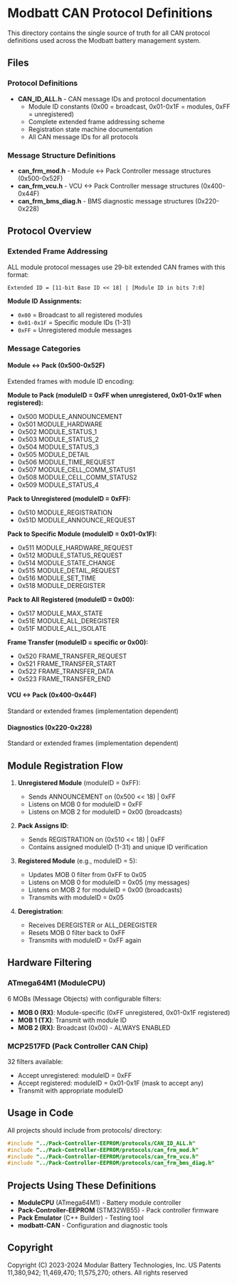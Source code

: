 # Modbatt CAN Protocol Definitions

This directory contains the single source of truth for all CAN protocol definitions used across the Modbatt battery management system.

## Files

### Protocol Definitions
- **CAN_ID_ALL.h** - CAN message IDs and protocol documentation
  - Module ID constants (0x00 = broadcast, 0x01-0x1F = modules, 0xFF = unregistered)
  - Complete extended frame addressing scheme
  - Registration state machine documentation
  - All CAN message IDs for all protocols

### Message Structure Definitions
- **can_frm_mod.h** - Module <-> Pack Controller message structures (0x500-0x52F)
- **can_frm_vcu.h** - VCU <-> Pack Controller message structures (0x400-0x44F)
- **can_frm_bms_diag.h** - BMS diagnostic message structures (0x220-0x228)

## Protocol Overview

### Extended Frame Addressing

ALL module protocol messages use 29-bit extended CAN frames with this format:

```
Extended ID = [11-bit Base ID << 18] | [Module ID in bits 7:0]
```

**Module ID Assignments:**
- `0x00` = Broadcast to all registered modules
- `0x01-0x1F` = Specific module IDs (1-31)
- `0xFF` = Unregistered module messages

### Message Categories

#### Module <-> Pack (0x500-0x52F)
Extended frames with module ID encoding:

**Module to Pack (moduleID = 0xFF when unregistered, 0x01-0x1F when registered):**
- 0x500 MODULE_ANNOUNCEMENT
- 0x501 MODULE_HARDWARE
- 0x502 MODULE_STATUS_1
- 0x503 MODULE_STATUS_2
- 0x504 MODULE_STATUS_3
- 0x505 MODULE_DETAIL
- 0x506 MODULE_TIME_REQUEST
- 0x507 MODULE_CELL_COMM_STATUS1
- 0x508 MODULE_CELL_COMM_STATUS2
- 0x509 MODULE_STATUS_4

**Pack to Unregistered (moduleID = 0xFF):**
- 0x510 MODULE_REGISTRATION
- 0x51D MODULE_ANNOUNCE_REQUEST

**Pack to Specific Module (moduleID = 0x01-0x1F):**
- 0x511 MODULE_HARDWARE_REQUEST
- 0x512 MODULE_STATUS_REQUEST
- 0x514 MODULE_STATE_CHANGE
- 0x515 MODULE_DETAIL_REQUEST
- 0x516 MODULE_SET_TIME
- 0x518 MODULE_DEREGISTER

**Pack to All Registered (moduleID = 0x00):**
- 0x517 MODULE_MAX_STATE
- 0x51E MODULE_ALL_DEREGISTER
- 0x51F MODULE_ALL_ISOLATE

**Frame Transfer (moduleID = specific or 0x00):**
- 0x520 FRAME_TRANSFER_REQUEST
- 0x521 FRAME_TRANSFER_START
- 0x522 FRAME_TRANSFER_DATA
- 0x523 FRAME_TRANSFER_END

#### VCU <-> Pack (0x400-0x44F)
Standard or extended frames (implementation dependent)

#### Diagnostics (0x220-0x228)
Standard or extended frames (implementation dependent)

## Module Registration Flow

1. **Unregistered Module** (moduleID = 0xFF):
   - Sends ANNOUNCEMENT on (0x500 << 18) | 0xFF
   - Listens on MOB 0 for moduleID = 0xFF
   - Listens on MOB 2 for moduleID = 0x00 (broadcasts)

2. **Pack Assigns ID**:
   - Sends REGISTRATION on (0x510 << 18) | 0xFF
   - Contains assigned moduleID (1-31) and unique ID verification

3. **Registered Module** (e.g., moduleID = 5):
   - Updates MOB 0 filter from 0xFF to 0x05
   - Listens on MOB 0 for moduleID = 0x05 (my messages)
   - Listens on MOB 2 for moduleID = 0x00 (broadcasts)
   - Transmits with moduleID = 0x05

4. **Deregistration**:
   - Receives DEREGISTER or ALL_DEREGISTER
   - Resets MOB 0 filter back to 0xFF
   - Transmits with moduleID = 0xFF again

## Hardware Filtering

### ATmega64M1 (ModuleCPU)
6 MOBs (Message Objects) with configurable filters:
- **MOB 0 (RX)**: Module-specific (0xFF unregistered, 0x01-0x1F registered)
- **MOB 1 (TX)**: Transmit with module ID
- **MOB 2 (RX)**: Broadcast (0x00) - ALWAYS ENABLED

### MCP2517FD (Pack Controller CAN Chip)
32 filters available:
- Accept unregistered: moduleID = 0xFF
- Accept registered: moduleID = 0x01-0x1F (mask to accept any)
- Transmit with appropriate moduleID

## Usage in Code

All projects should include from protocols/ directory:

```c
#include "../Pack-Controller-EEPROM/protocols/CAN_ID_ALL.h"
#include "../Pack-Controller-EEPROM/protocols/can_frm_mod.h"
#include "../Pack-Controller-EEPROM/protocols/can_frm_vcu.h"
#include "../Pack-Controller-EEPROM/protocols/can_frm_bms_diag.h"
```

## Projects Using These Definitions

- **ModuleCPU** (ATmega64M1) - Battery module controller
- **Pack-Controller-EEPROM** (STM32WB55) - Pack controller firmware
- **Pack Emulator** (C++ Builder) - Testing tool
- **modbatt-CAN** - Configuration and diagnostic tools

## Copyright

Copyright (C) 2023-2024 Modular Battery Technologies, Inc.
US Patents 11,380,942; 11,469,470; 11,575,270; others. All rights reserved
